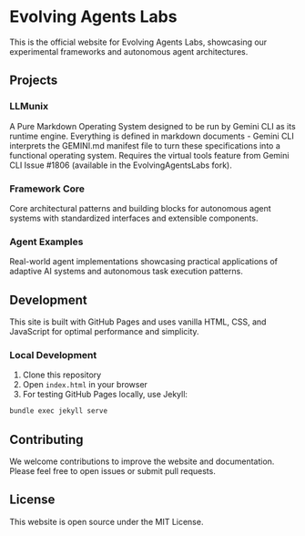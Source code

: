 # Evolving Agents Labs

This is the official website for Evolving Agents Labs, showcasing our experimental frameworks and autonomous agent architectures.

## Projects

### LLMunix
A Pure Markdown Operating System designed to be run by Gemini CLI as its runtime engine. Everything is defined in markdown documents - Gemini CLI interprets the GEMINI.md manifest file to turn these specifications into a functional operating system. Requires the virtual tools feature from Gemini CLI Issue #1806 (available in the EvolvingAgentsLabs fork).

### Framework Core
Core architectural patterns and building blocks for autonomous agent systems with standardized interfaces and extensible components.

### Agent Examples
Real-world agent implementations showcasing practical applications of adaptive AI systems and autonomous task execution patterns.

## Development

This site is built with GitHub Pages and uses vanilla HTML, CSS, and JavaScript for optimal performance and simplicity.

### Local Development

1. Clone this repository
2. Open `index.html` in your browser
3. For testing GitHub Pages locally, use Jekyll:

```bash
bundle exec jekyll serve
```

## Contributing

We welcome contributions to improve the website and documentation. Please feel free to open issues or submit pull requests.

## License

This website is open source under the MIT License.